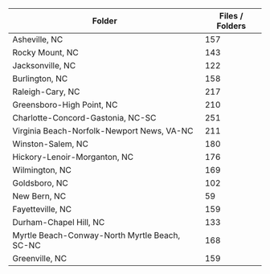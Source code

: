 | Folder                                        |   Files / Folders |
|-----------------------------------------------|-------------------|
| Asheville, NC                                 |               157 |
| Rocky Mount, NC                               |               143 |
| Jacksonville, NC                              |               122 |
| Burlington, NC                                |               158 |
| Raleigh-Cary, NC                              |               217 |
| Greensboro-High Point, NC                     |               210 |
| Charlotte-Concord-Gastonia, NC-SC             |               251 |
| Virginia Beach-Norfolk-Newport News, VA-NC    |               211 |
| Winston-Salem, NC                             |               180 |
| Hickory-Lenoir-Morganton, NC                  |               176 |
| Wilmington, NC                                |               169 |
| Goldsboro, NC                                 |               102 |
| New Bern, NC                                  |                59 |
| Fayetteville, NC                              |               159 |
| Durham-Chapel Hill, NC                        |               133 |
| Myrtle Beach-Conway-North Myrtle Beach, SC-NC |               168 |
| Greenville, NC                                |               159 |